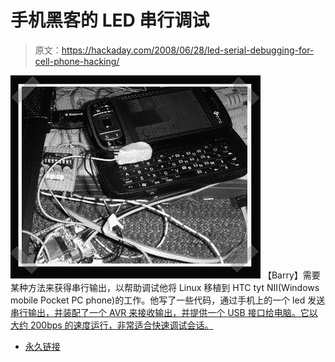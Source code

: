 # 手机黑客的 LED 串行调试

> 原文：<https://hackaday.com/2008/06/28/led-serial-debugging-for-cell-phone-hacking/>

![](img/1fb1460c5cd8bc615ae95bf79c63911b.png)
【Barry】需要某种方法来获得串行输出，以帮助调试他将 Linux 移植到 HTC tyt NII(Windows mobile Pocket PC phone)的工作。他写了一些代码，通过手机上的一个 led 发送[串行输出，并装配了一个 AVR 来接收输出，并提供一个 USB 接口给电脑。它以大约 200bps 的速度运行，非常适合快速调试会话。](http://www.headfuzz.co.uk/kaiserledhack)

*   [永久链接](http://www.headfuzz.co.uk/kaiserledhack)